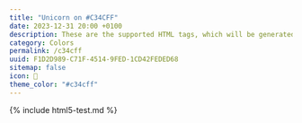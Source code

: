 ```yaml
---
title: "Unicorn on #C34CFF"
date: 2023-12-31 20:00 +0100
description: These are the supported HTML tags, which will be generated from Markdown.
category: Colors
permalink: /c34cff
uuid: F1D2D989-C71F-4514-9FED-1CD42FEDED68
sitemap: false
icon: 🦄
theme_color: "#c34cff"
---
```

{% include html5-test.md %}